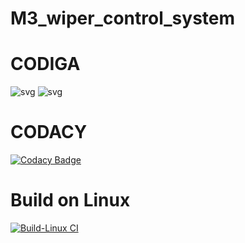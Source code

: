 # M3_wiper_control_system

# CODIGA
![svg](https://user-images.githubusercontent.com/102717322/168414165-dddf2cdd-fe65-455b-a9ee-d76562ede3b4.svg)
![svg](https://user-images.githubusercontent.com/102717322/168414180-53836dce-6430-46a4-ad9b-6bbc6bf262a5.svg)

# CODACY
[![Codacy Badge](https://app.codacy.com/project/badge/Grade/520f0149d829481a9c3e158e62939573)](https://www.codacy.com/gh/dhivyabharathi1437/M3_wiper_control_system/dashboard?utm_source=github.com&amp;utm_medium=referral&amp;utm_content=dhivyabharathi1437/M3_wiper_control_system&amp;utm_campaign=Badge_Grade)


# Build on Linux
[![Build-Linux CI](https://github.com/dhivyabharathi1437/M3_wiper_control_system/actions/workflows/build%20on%20linux.yml/badge.svg)](https://github.com/dhivyabharathi1437/M3_wiper_control_system/actions/workflows/build%20on%20linux.yml)


